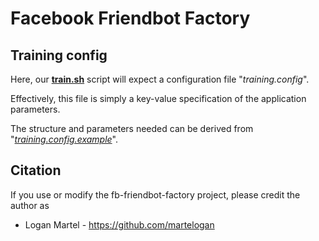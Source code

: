 # Facebook Friendbot Factory

## Training config

Here, our **[train.sh](../../train.sh)** script will expect a configuration file "_training.config_".

Effectively, this file is simply a key-value specification of the application parameters.

The structure and parameters needed can be derived from "_[training.config.example](training.config.example)_". 
 
## Citation

If you use or modify the fb-friendbot-factory project, please credit the author as

* Logan Martel - https://github.com/martelogan
